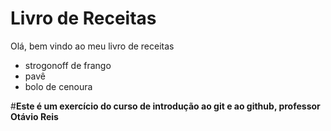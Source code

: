 # Livro de Receitas

Olá, bem vindo ao meu livro de receitas

 - strogonoff de frango
 - pavê
 - bolo de cenoura

#**Este é um exercício do curso de introdução ao  git  e ao github, professor Otávio Reis**
